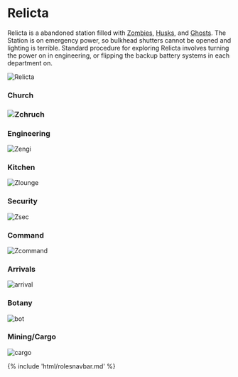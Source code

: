 # Relicta

Relicta is a abandoned station filled with [Zombies](Zombie.md), [Husks](Husk.md), and [Ghosts](Ghost.md). The Station is on emergency power, so bulkhead shutters cannot be opened and lighting is terrible. Standard procedure for exploring Relicta involves turning the power on in engineering, or flipping the backup battery systems in each department on.

![Relicta](Relicta.png)

### Church

### ![Zchruch](zchruch.png)



### Engineering
![Zengi](zengi.png)

### Kitchen

![Zlounge](zlounge.png)


### Security
![Zsec](zsec.png)

### Command

![Zcommand](zcommand.png)		

### Arrivals

![arrival](arrivles.png)

###  Botany

![bot](bot.png)

### Mining/Cargo 

![cargo](mining.png)



{% include 'html/rolesnavbar.md' %}